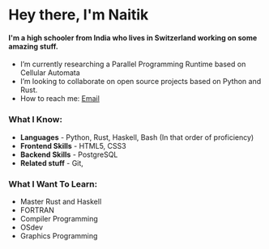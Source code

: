 # Hey there, I'm Naitik

#### I'm a high schooler from India who lives in Switzerland working on some amazing stuff.

- I’m currently researching a Parallel Programming Runtime based on Cellular Automata
- I’m looking to collaborate on open source projects based on Python and Rust.
- How to reach me: [Email](mailto:mundranaitik@gmail.com) 

### What I Know:
- **Languages** - Python, Rust, Haskell, Bash (In that order of proficiency)
- **Frontend Skills** - HTML5, CSS3
- **Backend Skills** - PostgreSQL
- **Related stuff** - Git, 

### What I Want To Learn:
- Master Rust and Haskell
- FORTRAN
- Compiler Programming
- OSdev
- Graphics Programming
